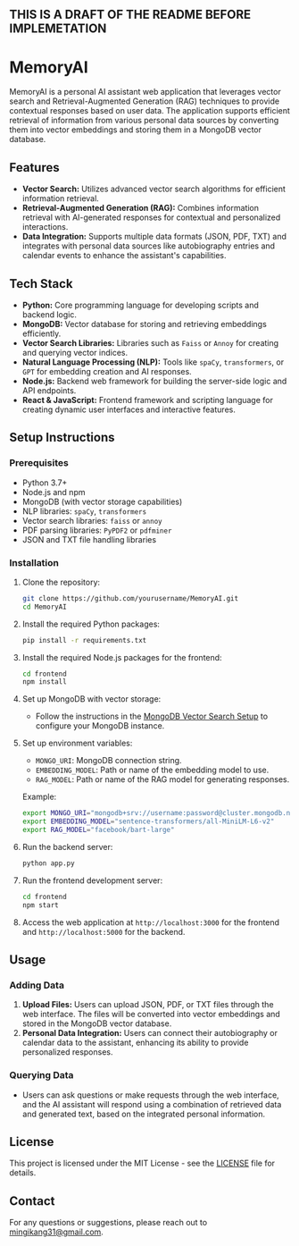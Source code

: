 ## THIS IS A DRAFT OF THE README BEFORE IMPLEMETATION


# MemoryAI

MemoryAI is a personal AI assistant web application that leverages vector search and Retrieval-Augmented Generation (RAG) techniques to provide contextual responses based on user data. The application supports efficient retrieval of information from various personal data sources by converting them into vector embeddings and storing them in a MongoDB vector database.

## Features

- **Vector Search:** Utilizes advanced vector search algorithms for efficient information retrieval.
- **Retrieval-Augmented Generation (RAG):** Combines information retrieval with AI-generated responses for contextual and personalized interactions.
- **Data Integration:** Supports multiple data formats (JSON, PDF, TXT) and integrates with personal data sources like autobiography entries and calendar events to enhance the assistant's capabilities.

## Tech Stack

- **Python:** Core programming language for developing scripts and backend logic.
- **MongoDB:** Vector database for storing and retrieving embeddings efficiently.
- **Vector Search Libraries:** Libraries such as `Faiss` or `Annoy` for creating and querying vector indices.
- **Natural Language Processing (NLP):** Tools like `spaCy`, `transformers`, or `GPT` for embedding creation and AI responses.
- **Node.js:** Backend web framework for building the server-side logic and API endpoints.
- **React & JavaScript:** Frontend framework and scripting language for creating dynamic user interfaces and interactive features.

## Setup Instructions

### Prerequisites

- Python 3.7+
- Node.js and npm
- MongoDB (with vector storage capabilities)
- NLP libraries: `spaCy`, `transformers`
- Vector search libraries: `faiss` or `annoy`
- PDF parsing libraries: `PyPDF2` or `pdfminer`
- JSON and TXT file handling libraries

### Installation

1. Clone the repository:

    ```bash
    git clone https://github.com/yourusername/MemoryAI.git
    cd MemoryAI
    ```

2. Install the required Python packages:

    ```bash
    pip install -r requirements.txt
    ```

3. Install the required Node.js packages for the frontend:

    ```bash
    cd frontend
    npm install
    ```

4. Set up MongoDB with vector storage:

    - Follow the instructions in the [MongoDB Vector Search Setup](https://example.com/vector-search-setup) to configure your MongoDB instance.

5. Set up environment variables:

    - `MONGO_URI`: MongoDB connection string.
    - `EMBEDDING_MODEL`: Path or name of the embedding model to use.
    - `RAG_MODEL`: Path or name of the RAG model for generating responses.

    Example:

    ```bash
    export MONGO_URI="mongodb+srv://username:password@cluster.mongodb.net/memoryai?retryWrites=true&w=majority"
    export EMBEDDING_MODEL="sentence-transformers/all-MiniLM-L6-v2"
    export RAG_MODEL="facebook/bart-large"
    ```

6. Run the backend server:

    ```bash
    python app.py
    ```

7. Run the frontend development server:

    ```bash
    cd frontend
    npm start
    ```

8. Access the web application at `http://localhost:3000` for the frontend and `http://localhost:5000` for the backend.

## Usage

### Adding Data

1. **Upload Files:** Users can upload JSON, PDF, or TXT files through the web interface. The files will be converted into vector embeddings and stored in the MongoDB vector database.
2. **Personal Data Integration:** Users can connect their autobiography or calendar data to the assistant, enhancing its ability to provide personalized responses.

### Querying Data

- Users can ask questions or make requests through the web interface, and the AI assistant will respond using a combination of retrieved data and generated text, based on the integrated personal information.


## License

This project is licensed under the MIT License - see the [LICENSE](LICENSE) file for details.

## Contact

For any questions or suggestions, please reach out to [mingikang31@gmail.com](mailto:mingikang31@gmail.com).
